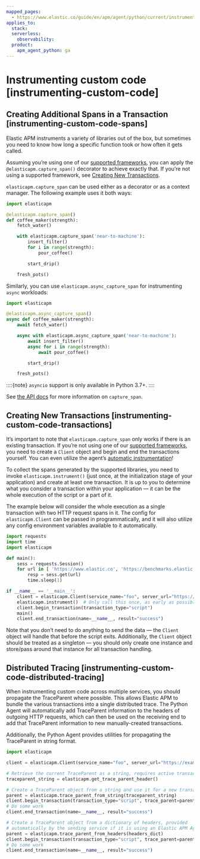 ```yaml
---
mapped_pages:
  - https://www.elastic.co/guide/en/apm/agent/python/current/instrumenting-custom-code.html
applies_to:
  stack:
  serverless:
    observability:
  product:
    apm_agent_python: ga
---
```


# Instrumenting custom code [instrumenting-custom-code]


## Creating Additional Spans in a Transaction [instrumenting-custom-code-spans]

Elastic APM instruments a variety of libraries out of the box, but sometimes you need to know how long a specific function took or how often it gets called.

Assuming you’re using one of our [supported frameworks](/reference/set-up-apm-python-agent.md), you can apply the `@elasticapm.capture_span()` decorator to achieve exactly that. If you’re not using a supported framework, see [Creating New Transactions](#instrumenting-custom-code-transactions).

`elasticapm.capture_span` can be used either as a decorator or as a context manager. The following example uses it both ways:

```python
import elasticapm

@elasticapm.capture_span()
def coffee_maker(strength):
    fetch_water()

    with elasticapm.capture_span('near-to-machine'):
        insert_filter()
        for i in range(strength):
            pour_coffee()

        start_drip()

    fresh_pots()
```

Similarly, you can use `elasticapm.async_capture_span` for instrumenting `async` workloads:

```python
import elasticapm

@elasticapm.async_capture_span()
async def coffee_maker(strength):
    await fetch_water()

    async with elasticapm.async_capture_span('near-to-machine'):
        await insert_filter()
        async for i in range(strength):
            await pour_coffee()

        start_drip()

    fresh_pots()
```

::::{note}
`asyncio` support is only available in Python 3.7+.
::::


See [the API docs](/reference/api-reference.md#api-capture-span) for more information on `capture_span`.


## Creating New Transactions [instrumenting-custom-code-transactions]

It’s important to note that `elasticapm.capture_span` only works if there is an existing transaction. If you’re not using one of our [supported frameworks](/reference/set-up-apm-python-agent.md), you need to create a `Client` object and begin and end the transactions yourself. You can even utilize the agent’s [automatic instrumentation](/reference/supported-technologies.md#automatic-instrumentation)!

To collect the spans generated by the supported libraries, you need to invoke `elasticapm.instrument()` (just once, at the initialization stage of your application) and create at least one transaction. It is up to you to determine what you consider a transaction within your application — it can be the whole execution of the script or a part of it.

The example below will consider the whole execution as a single transaction with two HTTP request spans in it. The config for `elasticapm.Client` can be passed in programmatically, and it will also utilize any config environment variables available to it automatically.

```python
import requests
import time
import elasticapm

def main():
    sess = requests.Session()
    for url in [ 'https://www.elastic.co', 'https://benchmarks.elastic.co' ]:
        resp = sess.get(url)
        time.sleep(1)

if __name__ == '__main__':
    client = elasticapm.Client(service_name="foo", server_url="https://example.com:8200")
    elasticapm.instrument()  # Only call this once, as early as possible.
    client.begin_transaction(transaction_type="script")
    main()
    client.end_transaction(name=__name__, result="success")
```

Note that you don’t need to do anything to send the data — the `Client` object will handle that before the script exits. Additionally, the `Client` object should be treated as a singleton — you should only create one instance and store/pass around that instance for all transaction handling.


## Distributed Tracing [instrumenting-custom-code-distributed-tracing]

When instrumenting custom code across multiple services, you should propagate the TraceParent where possible. This allows Elastic APM to bundle the various transactions into a single distributed trace. The Python Agent will automatically add TraceParent information to the headers of outgoing HTTP requests, which can then be used on the receiving end to add that TraceParent information to new manually-created transactions.

Additionally, the Python Agent provides utilities for propagating the TraceParent in string format.

```python
import elasticapm

client = elasticapm.Client(service_name="foo", server_url="https://example.com:8200")

# Retrieve the current TraceParent as a string, requires active transaction
traceparent_string = elasticapm.get_trace_parent_header()

# Create a TraceParent object from a string and use it for a new transaction
parent = elasticapm.trace_parent_from_string(traceparent_string)
client.begin_transaction(transaction_type="script", trace_parent=parent)
# Do some work
client.end_transaction(name=__name__, result="success")

# Create a TraceParent object from a dictionary of headers, provided
# automatically by the sending service if it is using an Elastic APM Agent.
parent = elasticapm.trace_parent_from_headers(headers_dict)
client.begin_transaction(transaction_type="script", trace_parent=parent)
# Do some work
client.end_transaction(name=__name__, result="success")
```

